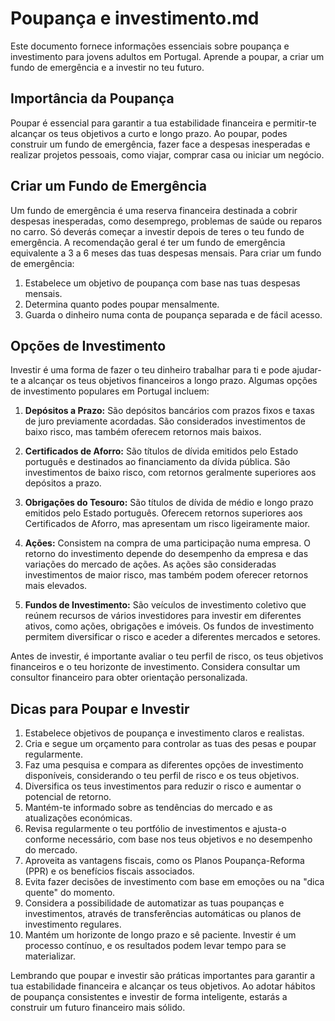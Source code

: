 # Poupança e investimento.md

Este documento fornece informações essenciais sobre poupança e investimento para jovens adultos em Portugal. Aprende a poupar, a criar um fundo de emergência e a investir no teu futuro.

## Importância da Poupança

Poupar é essencial para garantir a tua estabilidade financeira e permitir-te alcançar os teus objetivos a curto e longo prazo. Ao poupar, podes construir um fundo de emergência, fazer face a despesas inesperadas e realizar projetos pessoais, como viajar, comprar casa ou iniciar um negócio.

## Criar um Fundo de Emergência

Um fundo de emergência é uma reserva financeira destinada a cobrir despesas inesperadas, como desemprego, problemas de saúde ou reparos no carro. Só deverás começar a investir depois de teres o teu fundo de emergência.
A recomendação geral é ter um fundo de emergência equivalente a 3 a 6 meses das tuas despesas mensais. Para criar um fundo de emergência:

1. Estabelece um objetivo de poupança com base nas tuas despesas mensais.
2. Determina quanto podes poupar mensalmente.
3. Guarda o dinheiro numa conta de poupança separada e de fácil acesso.

## Opções de Investimento

Investir é uma forma de fazer o teu dinheiro trabalhar para ti e pode ajudar-te a alcançar os teus objetivos financeiros a longo prazo. Algumas opções de investimento populares em Portugal incluem:

1. **Depósitos a Prazo:** São depósitos bancários com prazos fixos e taxas de juro previamente acordadas. São considerados investimentos de baixo risco, mas também oferecem retornos mais baixos.

2. **Certificados de Aforro:** São títulos de dívida emitidos pelo Estado português e destinados ao financiamento da dívida pública. São investimentos de baixo risco, com retornos geralmente superiores aos depósitos a prazo.

3. **Obrigações do Tesouro:** São títulos de dívida de médio e longo prazo emitidos pelo Estado português. Oferecem retornos superiores aos Certificados de Aforro, mas apresentam um risco ligeiramente maior.

4. **Ações:** Consistem na compra de uma participação numa empresa. O retorno do investimento depende do desempenho da empresa e das variações do mercado de ações. As ações são consideradas investimentos de maior risco, mas também podem oferecer retornos mais elevados.

5. **Fundos de Investimento:** São veículos de investimento coletivo que reúnem recursos de vários investidores para investir em diferentes ativos, como ações, obrigações e imóveis. Os fundos de investimento permitem diversificar o risco e aceder a diferentes mercados e setores.

Antes de investir, é importante avaliar o teu perfil de risco, os teus objetivos financeiros e o teu horizonte de investimento. Considera consultar um consultor financeiro para obter orientação personalizada.

## Dicas para Poupar e Investir

1. Estabelece objetivos de poupança e investimento claros e realistas.
2. Cria e segue um orçamento para controlar as tuas des
pesas e poupar regularmente.
3. Faz uma pesquisa e compara as diferentes opções de investimento disponíveis, considerando o teu perfil de risco e os teus objetivos.
4. Diversifica os teus investimentos para reduzir o risco e aumentar o potencial de retorno.
5. Mantém-te informado sobre as tendências do mercado e as atualizações económicas.
6. Revisa regularmente o teu portfólio de investimentos e ajusta-o conforme necessário, com base nos teus objetivos e no desempenho do mercado.
7. Aproveita as vantagens fiscais, como os Planos Poupança-Reforma (PPR) e os benefícios fiscais associados.
8. Evita fazer decisões de investimento com base em emoções ou na "dica quente" do momento.
9. Considera a possibilidade de automatizar as tuas poupanças e investimentos, através de transferências automáticas ou planos de investimento regulares.
10. Mantém um horizonte de longo prazo e sê paciente. Investir é um processo contínuo, e os resultados podem levar tempo para se materializar.

Lembrando que poupar e investir são práticas importantes para garantir a tua estabilidade financeira e alcançar os teus objetivos. Ao adotar hábitos de poupança consistentes e investir de forma inteligente, estarás a construir um futuro financeiro mais sólido.